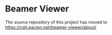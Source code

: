 # Beamer Viewer

The source repository of this project has moved to
<https://cgit.pacien.net/beamer-viewer/about/>
